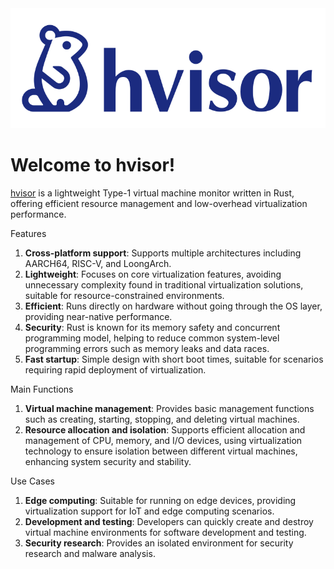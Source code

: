 <div align=center>
	<img src="img/hvisor-logo.svg"/>
</div>

# Welcome to hvisor!

[hvisor](https://github.com/syswonder/hvisor) is a lightweight Type-1 virtual machine monitor written in Rust, offering efficient resource management and low-overhead virtualization performance.

Features
1. **Cross-platform support**: Supports multiple architectures including AARCH64, RISC-V, and LoongArch.
2. **Lightweight**: Focuses on core virtualization features, avoiding unnecessary complexity found in traditional virtualization solutions, suitable for resource-constrained environments.
3. **Efficient**: Runs directly on hardware without going through the OS layer, providing near-native performance.
4. **Security**: Rust is known for its memory safety and concurrent programming model, helping to reduce common system-level programming errors such as memory leaks and data races.
5. **Fast startup**: Simple design with short boot times, suitable for scenarios requiring rapid deployment of virtualization.

Main Functions

1. **Virtual machine management**: Provides basic management functions such as creating, starting, stopping, and deleting virtual machines.
2. **Resource allocation and isolation**: Supports efficient allocation and management of CPU, memory, and I/O devices, using virtualization technology to ensure isolation between different virtual machines, enhancing system security and stability.

Use Cases

1. **Edge computing**: Suitable for running on edge devices, providing virtualization support for IoT and edge computing scenarios.
2. **Development and testing**: Developers can quickly create and destroy virtual machine environments for software development and testing.
3. **Security research**: Provides an isolated environment for security research and malware analysis.